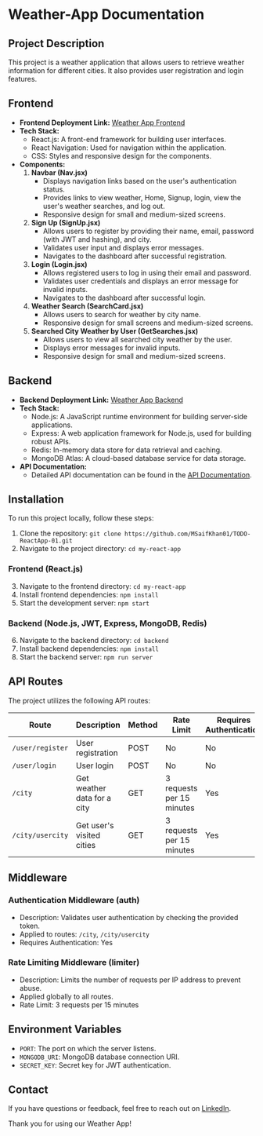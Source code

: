 # Weather-App Documentation

## Project Description
This project is a weather application that allows users to retrieve weather information for different cities. It also provides user registration and login features.

## Frontend
- **Frontend Deployment Link:** [Weather App Frontend](https://weather-msk.netlify.app/)
- **Tech Stack:**
  - React.js: A front-end framework for building user interfaces.
  - React Navigation: Used for navigation within the application.
  - CSS: Styles and responsive design for the components.
- **Components:**
  1. **Navbar (Nav.jsx)**
     - Displays navigation links based on the user's authentication status.
     - Provides links to view weather, Home, Signup, login, view the user's weather searches, and log out.
     - Responsive design for small and medium-sized screens.
  2. **Sign Up (SignUp.jsx)**
     - Allows users to register by providing their name, email, password (with JWT and hashing), and city.
     - Validates user input and displays error messages.
     - Navigates to the dashboard after successful registration.
  3. **Login (Login.jsx)**
     - Allows registered users to log in using their email and password.
     - Validates user credentials and displays an error message for invalid inputs.
     - Navigates to the dashboard after successful login.
  4. **Weather Search (SearchCard.jsx)**
     - Allows users to search for weather by city name.
     - Responsive design for small screens and medium-sized screens.
  5. **Searched City Weather by User (GetSearches.jsx)**
     - Allows users to view all searched city weather by the user.
     - Displays error messages for invalid inputs.
     - Responsive design for small and medium-sized screens.

## Backend
- **Backend Deployment Link:** [Weather App Backend](https://weather-app-sw7g.onrender.com)
- **Tech Stack:**
  - Node.js: A JavaScript runtime environment for building server-side applications.
  - Express: A web application framework for Node.js, used for building robust APIs.
  - Redis: In-memory data store for data retrieval and caching.
  - MongoDB Atlas: A cloud-based database service for data storage.
- **API Documentation:**
  - Detailed API documentation can be found in the [API Documentation](/readme.md).

## Installation
To run this project locally, follow these steps:

1. Clone the repository: `git clone https://github.com/MSaifKhan01/TODO-ReactApp-01.git`
2. Navigate to the project directory: `cd my-react-app`

### Frontend (React.js)
3. Navigate to the frontend directory: `cd my-react-app`
4. Install frontend dependencies: `npm install`
5. Start the development server: `npm start`

### Backend (Node.js, JWT, Express, MongoDB, Redis)
6. Navigate to the backend directory: `cd backend`
7. Install backend dependencies: `npm install`
8. Start the backend server: `npm run server`

## API Routes
The project utilizes the following API routes:

| Route               | Description                    | Method | Rate Limit                  | Requires Authentication |
|---------------------|--------------------------------|--------|-----------------------------|-------------------------|
| `/user/register`    | User registration               | POST   | No                          | No                      |
| `/user/login`       | User login                      | POST   | No                          | No                      |
| `/city`             | Get weather data for a city     | GET    | 3 requests per 15 minutes  | Yes                     |
| `/city/usercity`    | Get user's visited cities       | GET    | 3 requests per 15 minutes  | Yes                     |


## Middleware
### Authentication Middleware (auth)
- Description: Validates user authentication by checking the provided token.
- Applied to routes: `/city`, `/city/usercity`
- Requires Authentication: Yes

### Rate Limiting Middleware (limiter)
- Description: Limits the number of requests per IP address to prevent abuse.
- Applied globally to all routes.
- Rate Limit: 3 requests per 15 minutes

## Environment Variables
- `PORT`: The port on which the server listens.
- `MONGODB_URI`: MongoDB database connection URI.
- `SECRET_KEY`: Secret key for JWT authentication.

## Contact
If you have questions or feedback, feel free to reach out on [LinkedIn](https://www.linkedin.com/in/mohd-saif-khan-3b4979202/).

Thank you for using our Weather App!
